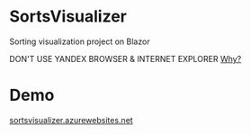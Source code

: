 # SortsVisualizer
Sorting visualization project on Blazor

DON'T USE YANDEX BROWSER & INTERNET EXPLORER [Why?](https://github.com/dotnet/aspnetcore/issues/21342)

# Demo

[sortsvisualizer.azurewebsites.net](https://sortsvisualizer.azurewebsites.net/)
